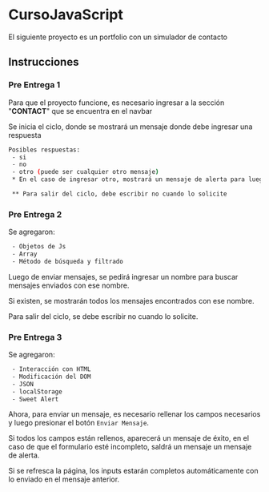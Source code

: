 # CursoJavaScript

El siguiente proyecto es un portfolio con un simulador de contacto

## **Instrucciones**

### **Pre Entrega 1**

Para que el proyecto funcione, es necesario ingresar a la sección "**CONTACT**" que se encuentra en el navbar

Se inicia el ciclo, donde se mostrará un mensaje donde debe ingresar una respuesta

```bash
Posibles respuestas:
 - si
 - no
 - otro (puede ser cualquier otro mensaje)
 * En el caso de ingresar otro, mostrará un mensaje de alerta para luego volver a mostrar la solicitud inicial

 ** Para salir del ciclo, debe escribir no cuando lo solicite
```

### **Pre Entrega 2**

Se agregaron:

```bash
 - Objetos de Js
 - Array
 - Método de búsqueda y filtrado

```

Luego de enviar mensajes, se pedirá ingresar un nombre para buscar mensajes enviados con ese nombre.

Si existen, se mostrarán todos los mensajes encontrados con ese nombre.

Para salir del ciclo, se debe escribir no cuando lo solicite.

### **Pre Entrega 3**

Se agregaron:

```bash
 - Interacción con HTML
 - Modificación del DOM
 - JSON
 - localStorage
 - Sweet Alert

```

Ahora, para enviar un mensaje, es necesario rellenar los campos necesarios y luego presionar el botón `Enviar Mensaje`.

Si todos los campos están rellenos, aparecerá un mensaje de éxito, en el caso de que el formulario esté incompleto, saldrá un mensaje un mensaje de alerta.

Si se refresca la página, los inputs estarán completos automáticamente con lo enviado en el mensaje anterior.
